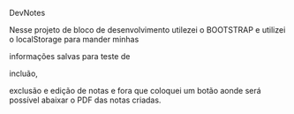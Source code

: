 DevNotes

Nesse projeto de bloco de desenvolvimento utilezei o  BOOTSTRAP e utilizei o localStorage para mander minhas

informações salvas para teste de

incluão,

exclusão e edição de notas e fora que coloquei um botão aonde será possível abaixar o PDF das notas criadas.